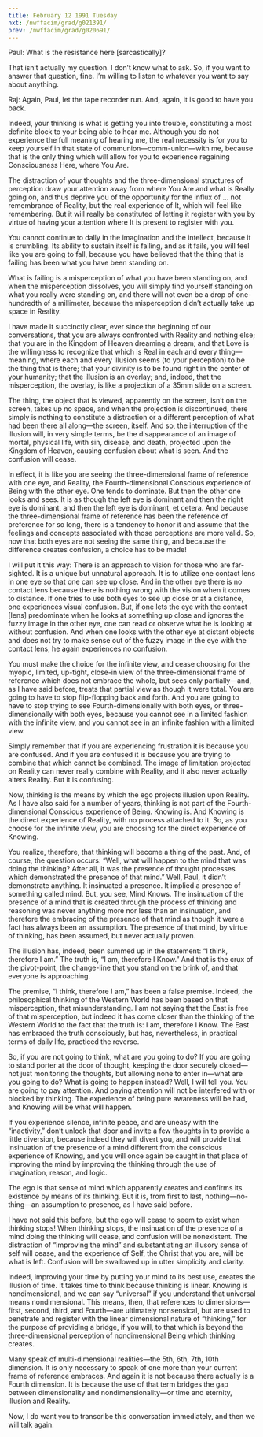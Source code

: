 ```yaml
---
title: February 12 1991 Tuesday
nxt: /nwffacim/grad/g021391/
prev: /nwffacim/grad/g020691/
---
```


Paul: What is the resistance here \[sarcastically\]?

That isn’t actually my question. I don’t know what to ask. So, if you
want to answer that question, fine. I’m willing to listen to whatever
you want to say about anything.

Raj: Again, Paul, let the tape recorder run. And, again, it is good to
have you back.

Indeed, your thinking is what is getting you into trouble, constituting
a most definite block to your being able to hear me. Although you do not
experience the full meaning of hearing me, the real necessity is for you
to keep yourself in that state of communion—comm-union—with me, because
that is the only thing which will allow for you to experience regaining
Consciousness Here, where You Are.

The distraction of your thoughts and the three-dimensional structures of
perception draw your attention away from where You Are and what is
Really going on, and thus deprive you of the opportunity for the influx
of … not remembrance of Reality, but the real experience of It, which
will feel like remembering. But it will really be constituted of letting
it register with you by virtue of having your attention where It is
present to register with you.

You cannot continue to dally in the imagination and the intellect,
because it is crumbling. Its ability to sustain itself is failing, and
as it fails, you will feel like you are going to fall, because you have
believed that the thing that is failing has been what you have been
standing on.

What is failing is a misperception of what you have been standing on,
and when the misperception dissolves, you will simply find yourself
standing on what you really were standing on, and there will not even be
a drop of one-hundredth of a millimeter, because the misperception
didn’t actually take up space in Reality.

I have made it succinctly clear, ever since the beginning of our
conversations, that you are always confronted with Reality and nothing
else; that you are in the Kingdom of Heaven dreaming a dream; and that
Love is the willingness to recognize that which is Real in each and
every thing—meaning, where each and every illusion seems (to your
perception) to be the thing that is there; that your divinity is to be
found right in the center of your humanity; that the illusion is an
overlay; and, indeed, that the misperception, the overlay, is like a
projection of a 35mm slide on a screen.

The thing, the object that is viewed, apparently on the screen, isn’t on
the screen, takes up no space, and when the projection is discontinued,
there simply is nothing to constitute a distraction or a different
perception of what had been there all along—the screen, itself. And so,
the interruption of the illusion will, in very simple terms, be the
disappearance of an image of mortal, physical life, with sin, disease,
and death, projected upon the Kingdom of Heaven, causing confusion about
what is seen. And the confusion will cease.

In effect, it is like you are seeing the three-dimensional frame of
reference with one eye, and Reality, the Fourth-dimensional Conscious
experience of Being with the other eye. One tends to dominate. But then
the other one looks and sees. It is as though the left eye is dominant
and then the right eye is dominant, and then the left eye is dominant,
et cetera. And because the three-dimensional frame of reference has been
the reference of preference for so long, there is a tendency to honor it
and assume that the feelings and concepts associated with those
perceptions are more valid. So, now that both eyes are not seeing the
same thing, and because the difference creates confusion, a choice has
to be made!

I will put it this way: There is an approach to vision for those who are
far-sighted. It is a unique but unnatural approach. It is to utilize one
contact lens in one eye so that one can see up close. And in the other
eye there is no contact lens because there is nothing wrong with the
vision when it comes to distance. If one tries to use both eyes to see
up close or at a distance, one experiences visual confusion. But, if one
lets the eye with the contact \[lens\] predominate when he looks at
something up close and ignores the fuzzy image in the other eye, one can
read or observe what he is looking at without confusion. And when one
looks with the other eye at distant objects and does not try to make
sense out of the fuzzy image in the eye with the contact lens, he again
experiences no confusion.

You must make the choice for the infinite view, and cease choosing for
the myopic, limited, up-tight, close-in view of the three-dimensional
frame of reference which does not embrace the whole, but sees only
partially—and, as I have said before, treats that partial view as though
it were total. You are going to have to stop flip-flopping back and
forth. And you are going to have to stop trying to see
Fourth-dimensionally with both eyes, or three-dimensionally with both
eyes, because you cannot see in a limited fashion with the infinite
view, and you cannot see in an infinite fashion with a limited view.

Simply remember that if you are experiencing frustration it is because
you are confused. And if you are confused it is because you are trying
to combine that which cannot be combined. The image of limitation
projected on Reality can never really combine with Reality, and it also
never actually alters Reality. But it is confusing.

Now, thinking is the means by which the ego projects illusion upon
Reality. As I have also said for a number of years, thinking is not part
of the Fourth-dimensional Conscious experience of Being. Knowing is. And
Knowing is the direct experience of Reality, with no process attached to
it. So, as you choose for the infinite view, you are choosing for the
direct experience of Knowing.

You realize, therefore, that thinking will become a thing of the past.
And, of course, the question occurs: “Well, what will happen to the mind
that was doing the thinking? After all, it was the presence of thought
processes which demonstrated the presence of that mind.” Well, Paul, it
didn’t demonstrate anything. It insinuated a presence. It implied a
presence of something called mind. But, you see, Mind Knows. The
insinuation of the presence of a mind that is created through the
process of thinking and reasoning was never anything more nor less than
an insinuation, and therefore the embracing of the presence of that mind
as though it were a fact has always been an assumption. The presence of
that mind, by virtue of thinking, has been assumed, but never actually
proven.

The illusion has, indeed, been summed up in the statement: “I think,
therefore I am.” The truth is, “I am, therefore I Know.” And that is the
crux of the pivot-point, the change-line that you stand on the brink of,
and that everyone is approaching.

The premise, “I think, therefore I am,” has been a false premise.
Indeed, the philosophical thinking of the Western World has been based
on that misperception, that misunderstanding. I am not saying that the
East is free of that misperception, but indeed it has come closer than
the thinking of the Western World to the fact that the truth is: I am,
therefore I Know. The East has embraced the truth consciously, but has,
nevertheless, in practical terms of daily life, practiced the reverse.

So, if you are not going to think, what are you going to do? If you are
going to stand porter at the door of thought, keeping the door securely
closed—not just monitoring the thoughts, but allowing none to enter
in—what are you going to do? What is going to happen instead? Well, I
will tell you. You are going to pay attention. And paying attention will
not be interfered with or blocked by thinking. The experience of being
pure awareness will be had, and Knowing will be what will happen.

If you experience silence, infinite peace, and are uneasy with the
“inactivity,” don’t unlock that door and invite a few thoughts in to
provide a little diversion, because indeed they will divert you, and
will provide that insinuation of the presence of a mind different from
the conscious experience of Knowing, and you will once again be caught
in that place of improving the mind by improving the thinking through
the use of imagination, reason, and logic.

The ego is that sense of mind which apparently creates and confirms its
existence by means of its thinking. But it is, from first to last,
nothing—no-thing—an assumption to presence, as I have said before.

I have not said this before, but the ego will cease to seem to exist
when thinking stops! When thinking stops, the insinuation of the
presence of a mind doing the thinking will cease, and confusion will be
nonexistent. The distraction of “improving the mind” and substantiating
an illusory sense of self will cease, and the experience of Self, the
Christ that you are, will be what is left. Confusion will be swallowed
up in utter simplicity and clarity.

Indeed, improving your time by putting your mind to its best use,
creates the illusion of time. It takes time to think because thinking is
linear. Knowing is nondimensional, and we can say “universal” if you
understand that universal means nondimensional. This means, then, that
references to dimensions—first, second, third, and Fourth—are ultimately
nonsensical, but are used to penetrate and register with the linear
dimensional nature of “thinking,” for the purpose of providing a bridge,
if you will, to that which is beyond the three-dimensional perception of
nondimensional Being which thinking creates.

Many speak of multi-dimensional realities—the 5th, 6th, 7th, 10th
dimension. It is only necessary to speak of one more than your current
frame of reference embraces. And again it is not because there actually
is a Fourth dimension. It is because the use of that term bridges the
gap between dimensionality and nondimensionality—or time and eternity,
illusion and Reality.

Now, I do want you to transcribe this conversation immediately, and then
we will talk again.

